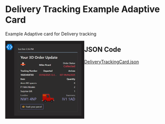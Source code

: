 # Delivery Tracking Example Adaptive Card
Example Adaptive card for Delivery tracking


 <img src="DeliveryTrackingExample-image.png" align="left" width="50%"/>
 




## JSON Code
[DeliveryTrackingCard.json](DeliveryTrackingCard.json)
